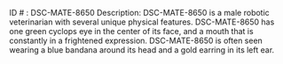ID # : DSC-MATE-8650
Description: DSC-MATE-8650 is a male robotic veterinarian with several unique physical features. DSC-MATE-8650 has one green cyclops eye in the center of its face, and a mouth that is constantly in a frightened expression. DSC-MATE-8650 is often seen wearing a blue bandana around its head and a gold earring in its left ear.